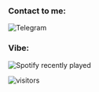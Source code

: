 ### Contact to me:
![Telegram](https://img.shields.io/badge/-telegram-red?color=white&logo=telegram&logoColor=black)

### Vibe:
![Spotify recently played](https://spotify-recently-played-readme.vercel.app/api?user=31gwnrnsyayl7lfaooiauxgo35oy&count=1)

![visitors](https://visitor-badge.glitch.me/badge?page_id=makszemlyanko)

<!--
**makszemlyanko/makszemlyanko** is a ✨ _special_ ✨ repository because its `README.md` (this file) appears on your GitHub profile.

Here are some ideas to get you started:

- 🔭 I’m currently working on ...
- 🌱 I’m currently learning ...
- 👯 I’m looking to collaborate on ...
- 🤔 I’m looking for help with ...
- 💬 Ask me about ...
- 📫 How to reach me: ...
- 😄 Pronouns: ...
- ⚡ Fun fact: ...
-->

